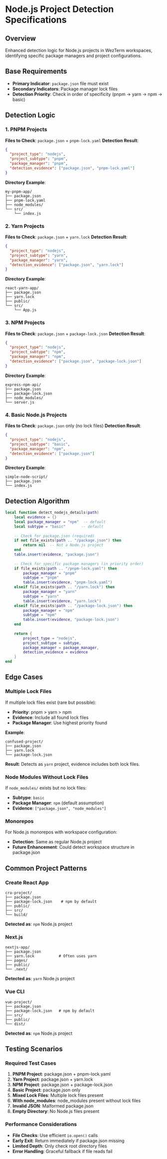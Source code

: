 # Node.js Project Detection Specifications

## Overview
Enhanced detection logic for Node.js projects in WezTerm workspaces, identifying specific package managers and project configurations.

## Base Requirements
- **Primary Indicator**: `package.json` file must exist
- **Secondary Indicators**: Package manager lock files
- **Detection Priority**: Check in order of specificity (pnpm → yarn → npm → basic)

## Detection Logic

### 1. PNPM Projects
**Files to Check**: `package.json` + `pnpm-lock.yaml`
**Detection Result**:
```json
{
  "project_type": "nodejs",
  "project_subtype": "pnpm", 
  "package_manager": "pnpm",
  "detection_evidence": ["package.json", "pnpm-lock.yaml"]
}
```

**Directory Example**:
```
my-pnpm-app/
├── package.json
├── pnpm-lock.yaml
├── node_modules/
└── src/
    └── index.js
```

### 2. Yarn Projects  
**Files to Check**: `package.json` + `yarn.lock`
**Detection Result**:
```json
{
  "project_type": "nodejs",
  "project_subtype": "yarn",
  "package_manager": "yarn", 
  "detection_evidence": ["package.json", "yarn.lock"]
}
```

**Directory Example**:
```
react-yarn-app/
├── package.json
├── yarn.lock
├── public/
└── src/
    └── App.js
```

### 3. NPM Projects
**Files to Check**: `package.json` + `package-lock.json`
**Detection Result**:
```json
{
  "project_type": "nodejs",
  "project_subtype": "npm",
  "package_manager": "npm",
  "detection_evidence": ["package.json", "package-lock.json"]
}
```

**Directory Example**:
```
express-npm-api/
├── package.json
├── package-lock.json
├── node_modules/
└── server.js
```

### 4. Basic Node.js Projects
**Files to Check**: `package.json` only (no lock files)
**Detection Result**:
```json
{
  "project_type": "nodejs", 
  "project_subtype": "basic",
  "package_manager": "npm",
  "detection_evidence": ["package.json"]
}
```

**Directory Example**:
```
simple-node-script/
├── package.json
└── index.js
```

## Detection Algorithm

```lua
local function detect_nodejs_details(path)
    local evidence = {}
    local package_manager = "npm"  -- default
    local subtype = "basic"       -- default
    
    -- Check for package.json (required)
    if not file_exists(path .. "/package.json") then
        return nil  -- Not a Node.js project
    end
    table.insert(evidence, "package.json")
    
    -- Check for specific package managers (in priority order)
    if file_exists(path .. "/pnpm-lock.yaml") then
        package_manager = "pnpm"
        subtype = "pnpm"
        table.insert(evidence, "pnpm-lock.yaml")
    elseif file_exists(path .. "/yarn.lock") then
        package_manager = "yarn"
        subtype = "yarn" 
        table.insert(evidence, "yarn.lock")
    elseif file_exists(path .. "/package-lock.json") then
        package_manager = "npm"
        subtype = "npm"
        table.insert(evidence, "package-lock.json")
    end
    
    return {
        project_type = "nodejs",
        project_subtype = subtype,
        package_manager = package_manager,
        detection_evidence = evidence
    }
end
```

## Edge Cases

### Multiple Lock Files
If multiple lock files exist (rare but possible):
- **Priority**: pnpm > yarn > npm
- **Evidence**: Include all found lock files
- **Package Manager**: Use highest priority found

**Example**:
```
confused-project/
├── package.json
├── yarn.lock
└── package-lock.json
```
**Result**: Detects as `yarn` project, evidence includes both lock files.

### Node Modules Without Lock Files
If `node_modules/` exists but no lock files:
- **Subtype**: `basic`
- **Package Manager**: `npm` (default assumption)
- **Evidence**: `["package.json", "node_modules"]`

### Monorepos
For Node.js monorepos with workspace configuration:
- **Detection**: Same as regular Node.js project
- **Future Enhancement**: Could detect workspace structure in package.json

## Common Project Patterns

### Create React App
```
cra-project/
├── package.json
├── package-lock.json    # npm by default
├── public/
├── src/
└── build/
```
**Detected as**: `npm` Node.js project

### Next.js
```
nextjs-app/
├── package.json
├── yarn.lock           # Often uses yarn
├── pages/
├── public/
└── .next/
```
**Detected as**: `yarn` Node.js project

### Vue CLI
```
vue-project/
├── package.json  
├── package-lock.json   # npm by default
├── src/
├── public/
└── dist/
```
**Detected as**: `npm` Node.js project

## Testing Scenarios

### Required Test Cases
1. **PNPM Project**: package.json + pnpm-lock.yaml
2. **Yarn Project**: package.json + yarn.lock  
3. **NPM Project**: package.json + package-lock.json
4. **Basic Project**: package.json only
5. **Mixed Lock Files**: Multiple lock files present
6. **With node_modules**: node_modules present without lock files
7. **Invalid JSON**: Malformed package.json
8. **Empty Directory**: No Node.js files present

### Performance Considerations
- **File Checks**: Use efficient `io.open()` calls
- **Early Exit**: Return immediately if package.json missing
- **Limited Depth**: Only check root directory files
- **Error Handling**: Graceful fallback if file reads fail